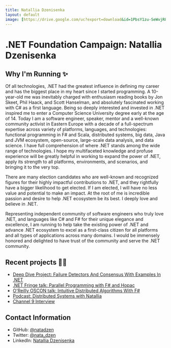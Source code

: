 ```yaml
---
title: Natallia Dzenisenka
layout: default
image: [https://drive.google.com/uc?export=download&id=1PbsY1zu-SeWvjR8p8lITV2eLGt4BcKwH]
---
```


# .NET Foundation Campaign: Natallia Dzenisenka

## Why I'm Running ✨
Of all technologies, .NET had the greatest influence in defining my career and has the biggest place in my heart since I started programming. A 10-year-old me was inevitably charged with enthusiasm reading books by Jon Skeet, Phil Haack, and Scott Hanselman, and absolutely fascinated working with C# as a first language. Being so deeply interested and invested in .NET inspired me to enter a Computer Science University degree early at the age of 14. Today I am a software engineer, speaker, mentor and a well-known community activist in Eastern Europe with a decade of a full-spectrum expertise across variety of platforms, languages, and technologies: functional programming in F# and Scala, distributed systems, big data, Java and JVM ecosystem, open-source, large-scale data analysis, and data science. I have full comprehension of where .NET stands among the wide range of technologies. I hope my multifaceted knowledge and profuse experience will be greatly helpful in working to expand the power of .NET, apply its strength to all platforms, environments, and scenarios, and bringing it to the very top.

There are many election candidates who are well-known and recognized figures for their highly impactful contributions to .NET, and they rightfully have a bigger likelihood to get elected. If I am elected, I will have no less value and potential to make an impact. At the root of me is incredible passion and desire to help .NET ecosystem be its best. I deeply love and believe in .NET.

Representing independent community of software engineers who truly love .NET, and languages like C# and F# for their unique elegance and excellence, I am running to help take the existing power of .NET and advance .NET ecosystem to excel as a first-class citizen for all platforms and all types of applications across many domains. I would be immensely honored and delighted to have trust of the community and serve the .NET community.

## Recent projects 👩‍💻

* [Deep Dive Project: Failure Detectors And Consensus With Examples In .NET](https://github.com/natadzen/failure-detectors-and-consensus-fsharp)
* [.NET Fringe talk: Parallel Programming with F# and Hopac](https://www.youtube.com/watch?v=bKpRrCssAWM)
* [O'Reilly OSCON talk: Intuitive Distributed Algorithms With F#](https://www.youtube.com/watch?v=ZxfyGIO7Ak0)
* [Podcast: Distributed Systems with Natallia](https://thewomenintechshow.com/2017/05/15/distributed-systems-with-natallia-dzenisenka/)
* [Channel 9 Interview](https://channel9.msdn.com/Shows/GALs/Interview-with-Natallia-Dzenisenka)

## Contact Information

* GitHub: [@natadzen](https://github.com/natadzen)
* Twitter: [@nata_dzen](https://twitter.com/nata_dzen)
* LinkedIn: [Natallia Dzenisenka](https://www.linkedin.com/in/natalliadzenisenka/)
